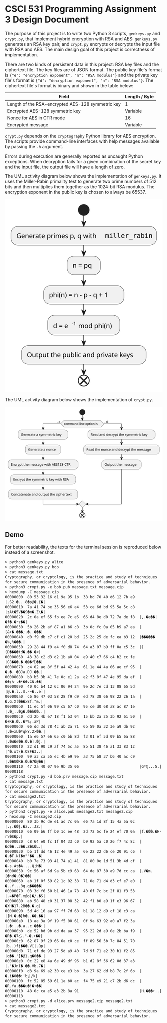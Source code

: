 # CSCI 531 Programming Assignment 3 Design Document

The purpose of this project is to write two Python 3 scripts, `genkeys.py` and `crypt.py`, that implement hybrid encryption with RSA and AES: `genkeys.py` generates an RSA key pair, and `crypt.py` encrypts or decrypts the input file with RSA and AES. The main design goal of this project is correctness of implementation.

There are two kinds of persistent data in this project: RSA key files and the ciphertext file. The key files are of JSON format. The public key file's format is `{"e": "encryption exponent", "n": "RSA modulus"}` and the private key file's format is `{"d": "decryption exponent", "n": "RSA modulus"}`. The ciphertext file's format is binary and shown in the table below:

| Field                                             | Length / Byte |
|---------------------------------------------------|---------------|
| Length of the RSA-encrypted AES-128 symmetric key | 1             |
| Encrypted AES-128 symmetric key                   | Variable      |
| Nonce for AES in CTR mode                         | 16            |
| Encrypted message                                 | Variable      |

`crypt.py` depends on the `cryptography` Python library for AES encryption. The scripts provide command-line interfaces with help messages available by passing the `-h` argument.

Errors during execution are generally reported as uncaught Python exceptions. When decryption fails for a given combination of the secret key and the input file, the output file will have a length of zero.

The UML activity diagram below shows the implementation of `genkeys.py`. It uses the Miller-Rabin primality test to generate two prime numbers of 512 bits and then multiplies them together as the 1024-bit RSA modulus. The encryption exponent in the public key is chosen to always be 65537.

![](genkeys-activity-diagram.svg)

The UML activity diagram below shows the implementation of `crypt.py`.

![](crypt-activity-diagram.svg)

## Demo

For better readability, the texts for the terminal session is reproduced below instead of a screenshot.

```
> python3 genkeys.py alice
> python3 genkeys.py bob
> cat message.txt
Cryptography, or cryptology, is the practice and study of techniques for secure communication in the presence of adversarial behavior.
> python3 crypt.py -e bob.pub message.txt message.cip
> hexdump -C message.cip
00000000  80 53 32 16 d1 9a 95 1b  38 bd 70 40 d6 12 7b a9  |.S2.�...8�p@�.{�|
00000010  7a 41 74 be 35 56 e6 e4  53 ce 6d bd 95 5a 5c c8  |zAt�5V��S�m�.Z\�|
00000020  2c 0a ef 65 fb ee 7c e6  66 d4 8e d0 72 7a de f8  |,.�e��|�f�.�rz��|
00000030  5b 26 2b af 87 a1 b6 c8  3b 0c fc 0a 05 b9 a7 ea  |[&+�.���;.�..���|
00000040  d0 f9 db c7 cf c1 20 bd  25 2c 25 de fc ea b3 12  |������ �%,%���.|
00000050  29 28 44 f9 a4 f0 d8 74  64 a3 07 b9 ff 0a c5 3c  |)(D����td�.��.�<|
00000060  43 38 c2 d3 d2 1b a0 04  e9 40 c7 66 c4 b2 cc fe  |C8���.�.�@�fĲ��|
00000070  c4 02 ae 8f 5f a4 42 4a  61 1e 44 4a 06 ae cf 95  |�.�._�BJa.DJ.��.|
00000080  b8 b5 3b 41 7e 0c e1 2a  e2 f3 8f 47 4e 95 da ef  |��;A~.�*��.GN.��|
00000090  40 0c b4 12 6c 06 94 24  9e 2d 7e cd 13 08 65 5d  |@.�.l..$.-~�..e]|
000000a0  c6 86 47 03 58 28 f9 d9  ed 78 38 66 98 22 26 1a  |�.G.X(���x8f."&.|
000000b0  11 ec 5f 06 99 c5 67 c0  95 ce d0 68 a8 ac 87 1e  |.�_..�g�.��h��..|
000000c0  dd 2b 4b e7 18 f1 b3 04  15 bb 2a 25 3b 92 61 50  |�+K�.�..�*%;.aP|
000000d0  06 dd 3d 78 4c ab 2a 71  6b 59 0a 32 3e a9 db 92  |.�=xL�*qkY.2>��.|
000000e0  1a e6 57 e6 65 c0 bb 8d  f3 01 ef 5d 09 b5 6a 88  |.�W�e��.�.�].�j.|
000000f0  22 d1 90 c9 af 74 5c a5  8b 51 38 46 a1 33 83 12  |"�.ɯt\�.Q8F�3..|
00000100  99 a3 ca 55 ec 4b e9 9e  a3 75 b8 37 b6 40 ac c9  |.��U�K�.�u�7�@��|
00000110  47 2a 40 07 9e 9b 35 06                           |G*@...5.|
00000118
> python3 crypt.py -d bob.prv message.cip message.txt
> cat message.txt
Cryptography, or cryptology, is the practice and study of techniques for secure communication in the presence of adversarial behavior.
> cat message2.txt
Cryptography, or cryptology, is the practice and study of techniques for secure communication in the presence of adversarial behavior.
> python3 crypt.py -e alice.pub message2.txt message2.cip
> hexdump -C message2.cip
00000000  80 3b 9c de e1 ad 7c 0a  e6 7a 1d 8f 15 4a 5a 0c  |.;.��|.�z...JZ.|
00000010  66 09 b6 ff b0 1c ee 48  2d 72 5c fe 24 ef 70 0a  |f.���.�H-r\�$�p.|
00000020  c8 64 e0 fc 1f 04 33 c0  b9 92 5a c0 26 f7 4c 8c  |�d��..3��.Z�&�L.|
00000030  bb 1f dd 46 12 4e 49 a5  6e 22 22 d6 ce 20 91 c6  |�.�F.NI�n""�� .�|
00000040  b0 7e 73 93 41 74 a1 41  81 80 0e 1d 51 3b 4d cf  |�~s.At�A....Q;M�|
00000050  9c 56 af 6d 9a 5b c9 68  64 de 87 30 a9 7d cc ca  |.V�m.[�hd�.0�}��|
00000060  ab 1f 0f 59 82 1c 02 38  71 0e 71 d4 d3 cf e7 e0  |�..Y...8q.q�����|
00000070  03 3d f6 50 b1 46 1a 78  40 6f 7c bc 2f 81 f3 53  |.=�P�F.x@o|�/.�S|
00000080  ab 58 48 c0 31 37 08 32  42 f1 b0 e9 1f e3 96 67  |�XH�17.2B��.�.g|
00000090  5d 4d 16 aa 97 ff 7d 68  b1 18 12 d9 cf 18 c3 ca  |]M.�.�}h�..��.��|
000000a0  18 ae 3a 9f 19 f5 00 61  0f 9a 63 92 a0 a7 f2 3a  |.�:..�.a..c.���:|
000000b0  de 52 bd 9b dd da aa 37  95 22 2d e9 0e 2b ba f9  |�R�.�ڪ7."-�.+��|
000000c0  62 87 9f 29 66 6a c0 ce  ff 89 56 5b 7c 84 51 70  |b..)fj���.V[|.Qp|
000000d0  71 ef de 93 27 5d a9 40  7d 9f 71 e2 30 b1 f2 85  |q��.']�@}.q�0��.|
000000e0  0c 22 e8 4a 6e 49 df 96  b1 d2 8f 56 62 0d 37 a3  |."�JnI�.��.Vb.7�|
000000f0  d3 9a 69 a2 30 ce e3 bb  3a 27 62 dd b8 7c 2f 6b  |�.i�0��:'bݸ|/k|
00000100  fc 52 85 59 61 1a b0 ac  f4 75 e9 21 c7 2b d6 dc  |�R.Ya.���u�!�+��|
00000110  48 0c ca e5 e3 2b 8a 91                           |H.���+..|
00000118
> python3 crypt.py -d alice.prv message2.cip message2.txt
> cat message2.txt
Cryptography, or cryptology, is the practice and study of techniques for secure communication in the presence of adversarial behavior.
```
